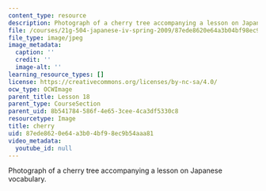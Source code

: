 ```yaml
---
content_type: resource
description: Photograph of a cherry tree accompanying a lesson on Japanese vocabulary.
file: /courses/21g-504-japanese-iv-spring-2009/87ede8620e64a3b04bf98ec9b54aaa81_cherry.jpg
file_type: image/jpeg
image_metadata:
  caption: ''
  credit: ''
  image-alt: ''
learning_resource_types: []
license: https://creativecommons.org/licenses/by-nc-sa/4.0/
ocw_type: OCWImage
parent_title: Lesson 18
parent_type: CourseSection
parent_uid: 8b541784-586f-4e65-3cee-4ca3df5330c8
resourcetype: Image
title: cherry
uid: 87ede862-0e64-a3b0-4bf9-8ec9b54aaa81
video_metadata:
  youtube_id: null
---
```

Photograph of a cherry tree accompanying a lesson on Japanese vocabulary.